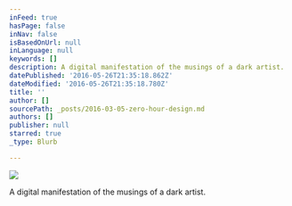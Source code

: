 ```yaml
---
inFeed: true
hasPage: false
inNav: false
isBasedOnUrl: null
inLanguage: null
keywords: []
description: A digital manifestation of the musings of a dark artist.
datePublished: '2016-05-26T21:35:18.862Z'
dateModified: '2016-05-26T21:35:18.780Z'
title: ''
author: []
sourcePath: _posts/2016-03-05-zero-hour-design.md
authors: []
publisher: null
starred: true
_type: Blurb

---
```

![](https://the-grid-user-content.s3-us-west-2.amazonaws.com/f6531cca-bde2-482a-8034-112c84780536.jpg)

A digital manifestation of the musings of a dark artist.